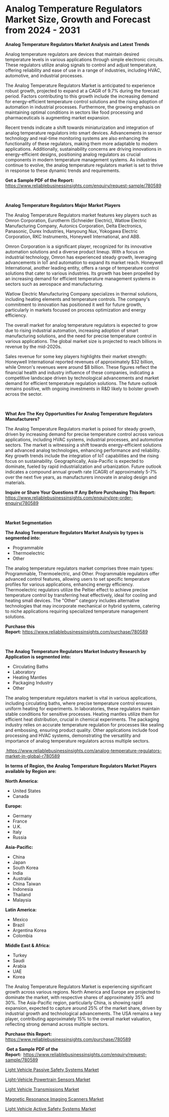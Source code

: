 <p><h1>Analog Temperature Regulators Market Size, Growth and Forecast from 2024 - 2031</h1></p><p><strong>Analog Temperature Regulators Market Analysis and Latest Trends</strong></p>
<p><p>Analog temperature regulators are devices that maintain desired temperature levels in various applications through simple electronic circuits. These regulators utilize analog signals to control and adjust temperature, offering reliability and ease of use in a range of industries, including HVAC, automotive, and industrial processes.</p><p>The Analog Temperature Regulators Market is anticipated to experience robust growth, projected to expand at a CAGR of 9.7% during the forecast period. Factors contributing to this growth include the increasing demand for energy-efficient temperature control solutions and the rising adoption of automation in industrial processes. Furthermore, the growing emphasis on maintaining optimal conditions in sectors like food processing and pharmaceuticals is augmenting market expansion.</p><p>Recent trends indicate a shift towards miniaturization and integration of analog temperature regulators into smart devices. Advancements in sensor technology and real-time monitoring systems are also enhancing the functionality of these regulators, making them more adaptable to modern applications. Additionally, sustainability concerns are driving innovations in energy-efficient designs, positioning analog regulators as crucial components in modern temperature management systems. As industries continue to evolve, the analog temperature regulators market is set to thrive in response to these dynamic trends and requirements.</p></p>
<p><strong>Get a Sample PDF of the Report:&nbsp;</strong> <a href="https://www.reliablebusinessinsights.com/enquiry/request-sample/780589?utm_campaign=1719&utm_medium=2&utm_source=Github&utm_content=ia&utm_term=15102024&utm_id=analog-temperature-regulators">https://www.reliablebusinessinsights.com/enquiry/request-sample/780589</a></p>
<p>&nbsp;</p>
<p><strong>Analog Temperature Regulators Major Market Players</strong></p>
<p><p>The Analog Temperature Regulators market features key players such as Omron Corporation, Eurotherm (Schneider Electric), Watlow Electric Manufacturing Company, Autonics Corporation, Delta Electronics, Panasonic, Durex Industries, Hanyoung Nux, Yokogawa Electric Corporation, RKC Instruments, Honeywell International, and ABB. </p><p>Omron Corporation is a significant player, recognized for its innovative automation solutions and a diverse product lineup. With a focus on industrial technology, Omron has experienced steady growth, leveraging advancements in IoT and automation to expand its market reach. Honeywell International, another leading entity, offers a range of temperature control solutions that cater to various industries. Its growth has been propelled by an increasing demand for efficient temperature management systems in sectors such as aerospace and manufacturing. </p><p>Watlow Electric Manufacturing Company specializes in thermal solutions, including heating elements and temperature controls. The company's commitment to innovation has positioned it well for future growth, particularly in markets focused on process optimization and energy efficiency.</p><p>The overall market for analog temperature regulators is expected to grow due to rising industrial automation, increasing adoption of smart manufacturing solutions, and the need for precise temperature control in various applications. The global market size is projected to reach billions in revenue by the mid-2020s.</p><p>Sales revenue for some key players highlights their market strength: Honeywell International reported revenues of approximately $32 billion, while Omron's revenues were around $8 billion. These figures reflect the financial health and industry influence of these companies, indicating a competitive landscape driven by technological advancements and market demand for efficient temperature regulation solutions. The future outlook remains positive, with ongoing investments in R&D likely to bolster growth across the sector.</p></p>
<p>&nbsp;</p>
<p><strong>What Are The Key Opportunities For Analog Temperature Regulators Manufacturers?</strong></p>
<p><p>The Analog Temperature Regulators market is poised for steady growth, driven by increasing demand for precise temperature control across various applications, including HVAC systems, industrial processes, and automotive sectors. The market is witnessing a shift towards energy-efficient solutions and advanced analog technologies, enhancing performance and reliability. Key growth trends include the integration of IoT capabilities and the rising focus on sustainability. Geographically, Asia-Pacific is expected to dominate, fueled by rapid industrialization and urbanization. Future outlook indicates a compound annual growth rate (CAGR) of approximately 5-7% over the next five years, as manufacturers innovate in analog design and materials.</p></p>
<p><strong>Inquire or Share Your Questions If Any Before Purchasing This Report:</strong> <a href="https://www.reliablebusinessinsights.com/enquiry/pre-order-enquiry/780589?utm_campaign=1719&utm_medium=2&utm_source=Github&utm_content=ia&utm_term=15102024&utm_id=analog-temperature-regulators">https://www.reliablebusinessinsights.com/enquiry/pre-order-enquiry/780589</a></p>
<p>&nbsp;</p>
<p><strong>Market Segmentation</strong></p>
<p><strong>The Analog Temperature Regulators Market Analysis by types is segmented into:</strong></p>
<p><ul><li>Programmable</li><li>Thermoelectric</li><li>Other</li></ul></p>
<p><p>The analog temperature regulators market comprises three main types: Programmable, Thermoelectric, and Other. Programmable regulators offer advanced control features, allowing users to set specific temperature profiles for various applications, enhancing energy efficiency. Thermoelectric regulators utilize the Peltier effect to achieve precise temperature control by transferring heat effectively, ideal for cooling and heating small devices. The "Other" category includes alternative technologies that may incorporate mechanical or hybrid systems, catering to niche applications requiring specialized temperature management solutions.</p></p>
<p><strong>Purchase this Report:&nbsp;</strong><a href="https://www.reliablebusinessinsights.com/purchase/780589?utm_campaign=1719&utm_medium=2&utm_source=Github&utm_content=ia&utm_term=15102024&utm_id=analog-temperature-regulators">https://www.reliablebusinessinsights.com/purchase/780589</a></p>
<p>&nbsp;</p>
<p><strong>The Analog Temperature Regulators Market Industry Research by Application is segmented into:</strong></p>
<p><ul><li>Circulating Baths</li><li>Laboratory</li><li>Heating Mantles</li><li>Packaging Industry</li><li>Other</li></ul></p>
<p><p>The analog temperature regulators market is vital in various applications, including circulating baths, where precise temperature control ensures uniform heating for experiments. In laboratories, these regulators maintain stable conditions for sensitive processes. Heating mantles utilize them for efficient heat distribution, crucial in chemical experiments. The packaging industry relies on accurate temperature regulation for processes like sealing and embossing, ensuring product quality. Other applications include food processing and HVAC systems, demonstrating the versatility and importance of analog temperature regulators across multiple sectors.</p></p>
<p><a href="https://www.reliablebusinessinsights.com/analog-temperature-regulators-market-in-global-r780589?utm_campaign=1719&utm_medium=2&utm_source=Github&utm_content=ia&utm_term=15102024&utm_id=analog-temperature-regulators">&nbsp;https://www.reliablebusinessinsights.com/analog-temperature-regulators-market-in-global-r780589</a></p>
<p><strong>In terms of Region, the Analog Temperature Regulators Market Players available by Region are:</strong></p>
<p>
    <p> <strong> North America: </strong>
        <ul>
            <li>United States</li>
            <li>Canada</li>
        </ul>
        </p> 
    <p> <strong> Europe: </strong>
        <ul>
            <li>Germany</li>
            <li>France</li>
            <li>U.K.</li>
            <li>Italy</li>
            <li>Russia</li>
        </ul>
        </p> 
    <p> <strong> Asia-Pacific: </strong>
        <ul>
            <li>China</li>
            <li>Japan</li>
            <li>South Korea</li>
            <li>India</li>
            <li>Australia</li>
            <li>China Taiwan</li>
            <li>Indonesia</li>
            <li>Thailand</li>
            <li>Malaysia</li>
        </ul>
        </p> 
    <p> <strong> Latin America: </strong>
        <ul>
            <li>Mexico</li>
            <li>Brazil</li>
            <li>Argentina Korea</li>
            <li>Colombia</li>
        </ul>
        </p> 
    <p> <strong> Middle East & Africa: </strong>
        <ul>
            <li>Turkey</li>
            <li>Saudi</li>
            <li>Arabia</li>
            <li>UAE</li>
            <li>Korea</li>
        </ul>
    </p>
    </p>
<p><p>The Analog Temperature Regulators Market is experiencing significant growth across various regions. North America and Europe are projected to dominate the market, with respective shares of approximately 35% and 30%. The Asia-Pacific region, particularly China, is showing rapid expansion, expected to capture around 25% of the market share, driven by industrial growth and technological advancements. The USA remains a key player, contributing approximately 15% to the overall market valuation, reflecting strong demand across multiple sectors.</p></p>
<p><strong>Purchase this Report: </strong><a href="https://www.reliablebusinessinsights.com/purchase/780589?utm_campaign=1719&utm_medium=2&utm_source=Github&utm_content=ia&utm_term=15102024&utm_id=analog-temperature-regulators">https://www.reliablebusinessinsights.com/purchase/780589</a></p>
<p>&nbsp;<strong>Get a Sample PDF of the Report:&nbsp;&nbsp;</strong><a href="https://www.reliablebusinessinsights.com/enquiry/request-sample/780589?utm_campaign=1719&utm_medium=2&utm_source=Github&utm_content=ia&utm_term=15102024&utm_id=analog-temperature-regulators">https://www.reliablebusinessinsights.com/enquiry/request-sample/780589</a></p>
<p><strong></strong></p>
<p><p><a href="https://www.linkedin.com/pulse/light-vehicle-passive-safety-systems-market-global-regional-c2cpc?utm_campaign=1719&utm_medium=2&utm_source=Github&utm_content=ia&utm_term=15102024&utm_id=analog-temperature-regulators">Light Vehicle Passive Safety Systems Market</a></p><p><a href="https://www.linkedin.com/pulse/light-vehicle-powertrain-sensors-market-velocity-135-cagr-bjdkc?utm_campaign=1719&utm_medium=2&utm_source=Github&utm_content=ia&utm_term=15102024&utm_id=analog-temperature-regulators">Light-Vehicle Powertrain Sensors Market</a></p><p><a href="https://www.linkedin.com/pulse/comprehensive-light-vehicle-transmissions-market-report-bxhec?utm_campaign=1719&utm_medium=2&utm_source=Github&utm_content=ia&utm_term=15102024&utm_id=analog-temperature-regulators">Light Vehicle Transmissions Market</a></p><p><a href="https://github.com/BesaLoshi2000/Market-Research-Report-List-1/blob/main/magnetic-resonance-imaging-scanners-market.md?utm_campaign=1719&utm_medium=2&utm_source=Github&utm_content=ia&utm_term=15102024&utm_id=analog-temperature-regulators">Magnetic Resonance Imaging Scanners Market</a></p><p><a href="https://www.linkedin.com/pulse/light-vehicle-active-safety-systems-market-global-regional-cbsdc?utm_campaign=1719&utm_medium=2&utm_source=Github&utm_content=ia&utm_term=15102024&utm_id=analog-temperature-regulators">Light Vehicle Active Safety Systems Market</a></p></p>